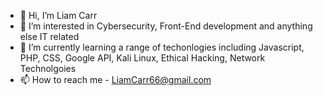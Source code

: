 - 👋 Hi, I’m Liam Carr
- 👀 I’m interested in Cybersecurity, Front-End development and anything else IT related
- 🌱 I’m currently learning a range of techonlogies including Javascript, PHP, CSS, Google API, Kali Linux, Ethical Hacking, Network Technolgoies
- 📫 How to reach me - LiamCarr66@gmail.com

<!---
liamcarr6/liamcarr6 is a ✨ special ✨ repository because its `README.md` (this file) appears on your GitHub profile.
You can click the Preview link to take a look at your changes.
--->
